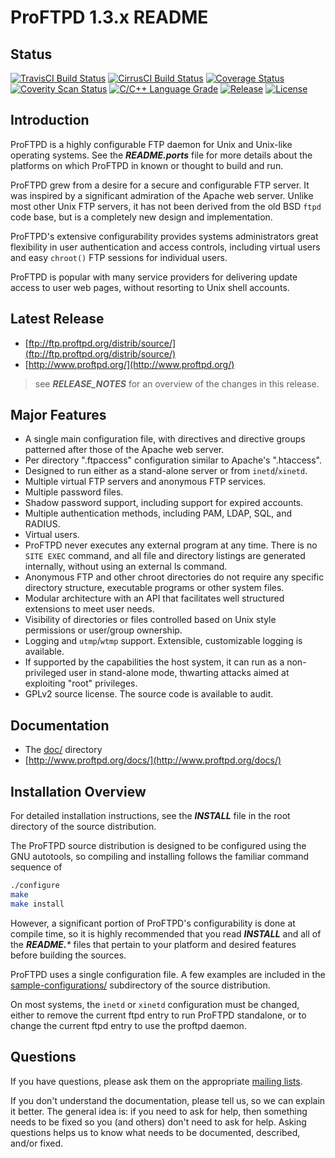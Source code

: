 # ProFTPD 1.3.x README

## Status

[![TravisCI Build Status](https://travis-ci.com/proftpd/proftpd.svg?branch=master)](https://travis-ci.com/proftpd/proftpd)
[![CirrusCI Build Status](https://api.cirrus-ci.com/github/proftpd/proftpd.svg?branch=master)](https://cirrus-ci.com/github/proftpd/proftpd)
[![Coverage Status](https://coveralls.io/repos/proftpd/proftpd/badge.svg?branch=master&service=github)](https://coveralls.io/github/proftpd/proftpd?branch=master)
[![Coverity Scan Status](https://scan.coverity.com/projects/198/badge.svg)](https://scan.coverity.com/projects/198)
[![C/C++ Language Grade](https://img.shields.io/lgtm/grade/cpp/g/proftpd/proftpd.svg?logo=lgtm&logoWidth=18)](https://lgtm.com/projects/g/proftpd/proftpd/context:cpp)
[![Release](https://img.shields.io/badge/release-1.3.7a-brightgreen)](https://github.com/proftpd/proftpd/releases/latest)
[![License](https://img.shields.io/badge/license-GPL-brightgreen.svg)](https://img.shields.io/badge/license-GPL-brightgreen.svg)

## Introduction

ProFTPD is a highly configurable FTP daemon for Unix and Unix-like
operating systems.  See the _**README.ports**_ file for more details about
the platforms on which ProFTPD in known or thought to build and run.

ProFTPD grew from a desire for a secure and configurable FTP server.
It was inspired by a significant admiration of the Apache web server.
Unlike most other Unix FTP servers, it has not been derived from the old
BSD `ftpd` code base, but is a completely new design and implementation.

ProFTPD's extensive configurability provides systems administrators great
flexibility in user authentication and access controls, including virtual
users and easy `chroot()` FTP sessions for individual users.

ProFTPD is popular with many service providers for delivering update
access to user web pages, without resorting to Unix shell accounts.

## Latest Release

- [ftp://ftp.proftpd.org/distrib/source/](ftp://ftp.proftpd.org/distrib/source/)
- [http://www.proftpd.org/](http://www.proftpd.org/)

> see _**RELEASE_NOTES**_ for an overview of the changes in this release.

## Major Features

- A single main configuration file, with directives and directive groups patterned after those of the Apache web server.
- Per directory ".ftpaccess" configuration similar to Apache's ".htaccess".
- Designed to run either as a stand-alone server or from `inetd`/`xinetd`.
- Multiple virtual FTP servers and anonymous FTP services.
- Multiple password files.
- Shadow password support, including support for expired accounts.
- Multiple authentication methods, including PAM, LDAP, SQL, and RADIUS.
- Virtual users.
- ProFTPD never executes any external program at any time. There is no `SITE EXEC` command, and all file and directory listings are generated internally, without using an external ls command.
- Anonymous FTP and other chroot directories do not require any specific directory structure, executable programs or other system files.
- Modular architecture with an API that facilitates well structured extensions to meet user needs.
- Visibility of directories or files controlled based on Unix style permissions or user/group ownership.
- Logging and `utmp`/`wtmp` support.  Extensible, customizable logging is available.
- If supported by the capabilities the host system, it can run as a non-privileged user in stand-alone mode, thwarting attacks aimed at exploiting "root" privileges.
- GPLv2 source license.  The source code is available to audit.

## Documentation

- The [doc/](doc/) directory
- [http://www.proftpd.org/docs/](http://www.proftpd.org/docs/)

## Installation Overview

For detailed installation instructions, see the _**INSTALL**_ file in the root
directory of the source distribution.

The ProFTPD source distribution is designed to be configured using the GNU
autotools, so compiling and installing follows the familiar command sequence of
```bash
./configure
make
make install
```

However, a significant portion of ProFTPD's configurability is done at compile
time, so it is highly recommended that you read _**INSTALL**_ and all of the
_**README.***_ files that pertain to your platform and desired features before
building the sources.

ProFTPD uses a single configuration file.  A few examples are included in the
[sample-configurations/](sample-configurations/) subdirectory of the source
distribution.

On most systems, the `inetd` or `xinetd` configuration must be changed, either
to remove the current ftpd entry to run ProFTPD standalone, or to change the
current ftpd entry to use the proftpd daemon.

## Questions

If you have questions, please ask them on the appropriate [mailing lists](http://www.proftpd.org/lists.html).

If you don't understand the documentation, please tell us, so we can explain it
better.  The general idea is: if you need to ask for help, then something needs
to be fixed so you (and others) don't need to ask for help.  Asking questions
helps us to know what needs to be documented, described, and/or fixed.
